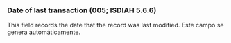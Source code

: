 ### Date of last transaction (005; ISDIAH 5.6.6)

This field records the date that the record was last modified. Este campo se genera automáticamente.
